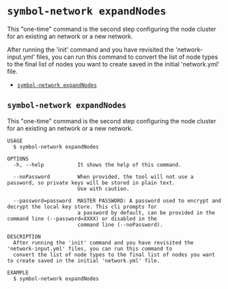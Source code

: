 `symbol-network expandNodes`
============================

This "one-time" command is the second step configuring the node cluster for an existing an network or a new network.

After running the 'init' command and you have revisited the 'network-input.yml' files, you can run this command to convert the list of node types to the final list of nodes you want to create saved in the initial 'network.yml' file.

* [`symbol-network expandNodes`](#symbol-network-expandnodes)

## `symbol-network expandNodes`

This "one-time" command is the second step configuring the node cluster for an existing an network or a new network.

```
USAGE
  $ symbol-network expandNodes

OPTIONS
  -h, --help           It shows the help of this command.

  --noPassword         When provided, the tool will not use a password, so private keys will be stored in plain text.
                       Use with caution.

  --password=password  MASTER PASSWORD: A password used to encrypt and decrypt the local key store. This cli prompts for
                       a password by default, can be provided in the command line (--password=XXXX) or disabled in the
                       command line (--noPassword).

DESCRIPTION
  After running the 'init' command and you have revisited the 'network-input.yml' files, you can run this command to 
  convert the list of node types to the final list of nodes you want to create saved in the initial 'network.yml' file.

EXAMPLE
  $ symbol-network expandNodes
```
